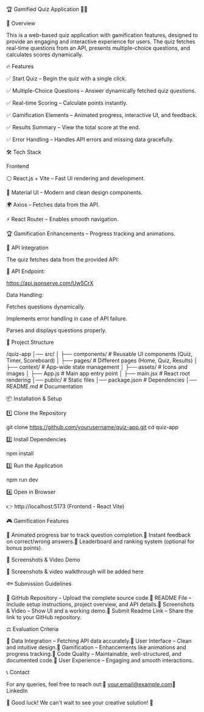🏆 Gamified Quiz Application 🧠🚀

📌 Overview

This is a web-based quiz application with gamification features, designed to provide an engaging and interactive experience for users. The quiz fetches real-time questions from an API, presents multiple-choice questions, and calculates scores dynamically.

🔥 Features

✅ Start Quiz – Begin the quiz with a single click.

✅ Multiple-Choice Questions – Answer dynamically fetched quiz questions.

✅ Real-time Scoring – Calculate points instantly.

✅ Gamification Elements – Animated progress, interactive UI, and feedback.

✅ Results Summary – View the total score at the end.

✅ Error Handling – Handles API errors and missing data gracefully.

🛠️ Tech Stack

Frontend

⚪ React.js + Vite – Fast UI rendering and development.

🎨 Material UI – Modern and clean design components.

🌍 Axios – Fetches data from the API.

⚡ React Router – Enables smooth navigation.

🏆 Gamification Enhancements – Progress tracking and animations.

🚀 API Integration

The quiz fetches data from the provided API:

📱 API Endpoint:

https://api.jsonserve.com/Uw5CrX

Data Handling:

Fetches questions dynamically.

Implements error handling in case of API failure.

Parses and displays questions properly.

📂 Project Structure

/quiz-app
│── src/
│   ├── components/        # Reusable UI components (Quiz, Timer, Scoreboard)
│   ├── pages/             # Different pages (Home, Quiz, Results)
│   ├── context/           # App-wide state management
│   ├── assets/            # Icons and images
│   ├── App.js             # Main app entry point
│   ├── main.jsx           # React root rendering
│── public/                # Static files
│── package.json           # Dependencies
│── README.md              # Documentation

📦 Installation & Setup

1️⃣ Clone the Repository

git clone https://github.com/yourusername/quiz-app.git
cd quiz-app

2️⃣ Install Dependencies

npm install

3️⃣ Run the Application

npm run dev

4️⃣ Open in Browser

👉 http://localhost:5173 (Frontend - React Vite)

🎮 Gamification Features

🔹 Animated progress bar to track question completion.🔹 Instant feedback on correct/wrong answers.🔹 Leaderboard and ranking system (optional for bonus points).

📸 Screenshots & Video Demo

🔗 Screenshots & video walkthrough will be added here

🐟 Submission Guidelines

🔹 GitHub Repository – Upload the complete source code.🔹 README File – Include setup instructions, project overview, and API details.🔹 Screenshots & Video – Show UI and a working demo.🔹 Submit Readme Link – Share the link to your GitHub repository.

⚖️ Evaluation Criteria

🔹 Data Integration – Fetching API data accurately.🔹 User Interface – Clean and intuitive design.🔹 Gamification – Enhancements like animations and progress tracking.🔹 Code Quality – Maintainable, well-structured, and documented code.🔹 User Experience – Engaging and smooth interactions.

📞 Contact

For any queries, feel free to reach out:📧 your.email@example.com🔗 LinkedIn

🚀 Good luck! We can't wait to see your creative solution! 🎯


